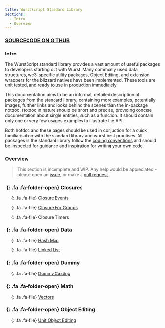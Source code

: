 ```yaml
---
title: WurstScript Standard Library
sections:
  - Intro
  - Overview
---
```


### [SOURCECODE ON GITHUB](https://github.com/wurstscript/WurstStdlib2)

### Intro

The WurstScript standard library provides a vast amount of useful packages to developers starting out with Wurst.
Many commonly used data structures, wc3-specific utility packages, Object Editing, and extension wrappers for the blizzard natives have been implemented.
These tools are unit tested, and ready to use in production immediately.

This documentation aims to be an informal, detailed description of packages from the standard library,
containing more examples, potentially images, further links and looks behind the scenes than the in-package hotdoc.
Hotdoc in nature should be short and precise, providing concise documentation about single entities, such as a function.
It should contain only one or very few usages examples to illustrate the API.

Both hotdoc and these pages should be used in conjuction for a quick familiarisation with the standard library and wurst best practises.
All packages in the standard library follow the [coding conventions](https://wurstlang.org/manual.html#coding-conventions) and should be inspected for guidance and inspiration for writing your own code.

### Overview

> This section is incomplete and WIP.
> Any help would be appreciated - please open an [issue](https://github.com/wurstscript/wurstscript.github.io/issues/new), or make a [pull request](https://github.com/wurstscript/wurstscript.github.io/pulls).

### *&nbsp;*{: .fa .fa-folder-open} Closures

&nbsp;&nbsp;&nbsp;&nbsp;*&nbsp;*{: .fa .fa-file} [Closure Events](stdlib/closure_events)

&nbsp;&nbsp;&nbsp;&nbsp;*&nbsp;*{: .fa .fa-file} [Closure For Groups](stdlib/closure_for_groups)

&nbsp;&nbsp;&nbsp;&nbsp;*&nbsp;*{: .fa .fa-file} [Closure Timers](stdlib/closure_timers)

### *&nbsp;*{: .fa .fa-folder-open} Data

&nbsp;&nbsp;&nbsp;&nbsp;*&nbsp;*{: .fa .fa-file} [Hash Map](stdlib/hash_map)

&nbsp;&nbsp;&nbsp;&nbsp;*&nbsp;*{: .fa .fa-file} [Linked List](stdlib/linked_list)

### *&nbsp;*{: .fa .fa-folder-open} Dummy

&nbsp;&nbsp;&nbsp;&nbsp;*&nbsp;*{: .fa .fa-file} [Dummy Casting](stdlib/dummy_caster)

### *&nbsp;*{: .fa .fa-folder-open} Math

&nbsp;&nbsp;&nbsp;&nbsp;*&nbsp;*{: .fa .fa-file} [Vectors](stdlib/vectors)

### *&nbsp;*{: .fa .fa-folder-open} Object Editing

&nbsp;&nbsp;&nbsp;&nbsp;*&nbsp;*{: .fa .fa-file} [Unit Object Editing](stdlib/unit_objed)





